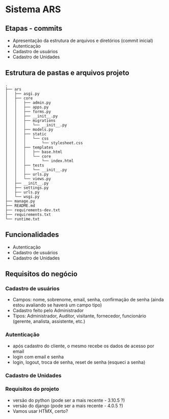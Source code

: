 # Sistema ARS

## Etapas - commits

- Apresentação da estrutura de arquivos e diretórios (commit inicial)
- Autenticação
- Cadastro de usuários
- Cadastro de Unidades


## Estrutura de pastas e arquivos projeto

```
.
├── ars
│   ├── asgi.py
│   ├── core
│   │   ├── admin.py
│   │   ├── apps.py
│   │   ├── forms.py
│   │   ├── __init__.py
│   │   ├── migrations
│   │   │   └── __init__.py
│   │   ├── models.py
│   │   ├── static
│   │   │   └── css
│   │   │       └── stylesheet.css
│   │   ├── templates
│   │   │   ├── base.html
│   │   │   └── core
│   │   │       └── index.html
│   │   ├── tests
│   │   │   └── __init__.py
│   │   ├── urls.py
│   │   └── views.py
│   ├── __init__.py
│   ├── settings.py
│   ├── urls.py
│   └── wsgi.py
├── manage.py
├── README.md
├── requirements-dev.txt
├── requirements.txt
└── runtime.txt
```


## Funcionalidades
- Autenticação
- Cadastro de usuários
- Cadastro de Unidades


## Requisitos do negócio

### Cadastro de usuários

- Campos: nome, sobrenome, email, senha, confirmação de senha (ainda estou avaliando se haverá um campo tipo)
- Cadastro feito pelo Administrador
- Tipos: Administrador, Auditor, visitante, fornecedor, funcionário (gerente, analista, assistente, etc.)

### Autenticação

- após cadastro do cliente, o mesmo recebe os dados de acesso por email
- login com email e senha
- login, logout, troca de senha, reset de senha (esqueci a senha)

### Cadastro de Unidades


### Requisitos do projeto

- versão do python (pode ser a mais recente - 3.10.5 ?)
- versão do django (pode ser a mais recente - 4.0.5 ?)
- Vamos usar HTMX, certo?
